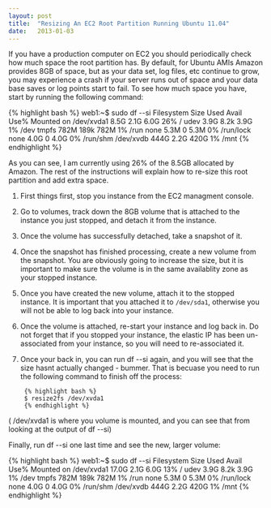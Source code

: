 ```yaml
---
layout: post
title:  "Resizing An EC2 Root Partition Running Ubuntu 11.04"
date:   2013-01-03
---
```


If you have a production computer on EC2 you should periodically check how much space the root partition has. By default, for Ubuntu AMIs Amazon provides 8GB of space, but as your data set, log files, etc continue to grow, you may experience a crash if your server runs out of space and your data base saves or log points start to fail. To see how much space you have, start by running the following command:

{% highlight bash %}
web1:~$ sudo df --si
Filesystem      Size  Used Avail Use% Mounted on
/dev/xvda1      8.5G  2.1G  6.0G  26% /
udev            3.9G  8.2k  3.9G   1% /dev
tmpfs           782M  189k  782M   1% /run
none            5.3M     0  5.3M   0% /run/lock
none            4.0G     0  4.0G   0% /run/shm
/dev/xvdb       444G  2.2G  420G   1% /mnt
{% endhighlight %}


As you can see, I am currently using 26% of the 8.5GB allocated by Amazon. The rest of the instructions will explain how to re-size this root partition and add extra space.

1. First things first, stop you instance from the EC2 managment console.

1. Go to volumes, track down the 8GB volume that is attached to the instance you just stopped, and detach it from the instance.

1. Once the volume has successfully detached, take a snapshot of it.

1. Once the snapshot has finished processing, create a new volume from the snapshot. You are obviously going to increase the size, but it is important to make sure the volume is in the same availablity zone as your stopped instance.

1. Once you have created the new volume, attach it to the stopped instance. It is important that you attached it to `/dev/sda1`, otherwise you will not be able to log back into your instance.

1. Once the volume is attached, re-start your instance and log back in. Do not forget that if you stopped your instance, the elastic IP has been un-associated from your instance, so you will need to re-associated it.

1. Once your back in, you can run df --si again, and you will see that the size hasnt actually changed - bummer. That is becuase you need to run the following command to finish off the process:

		{% highlight bash %}
		$ resize2fs /dev/xvda1
		{% endhighlight %}

( /dev/xvda1 is where you volume is mounted, and you can see that from looking at the output of df --si)

Finally, run df --si one last time and see the new, larger volume:

{% highlight bash %}
web1:~$ sudo df --si
Filesystem      Size  Used Avail Use% Mounted on
/dev/xvda1      17.0G  2.1G  6.0G  13% /
udev            3.9G  8.2k  3.9G   1% /dev
tmpfs           782M  189k  782M   1% /run
none            5.3M     0  5.3M   0% /run/lock
none            4.0G     0  4.0G   0% /run/shm
/dev/xvdb       444G  2.2G  420G   1% /mnt
{% endhighlight %}
